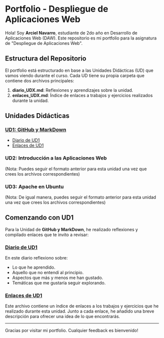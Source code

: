 # Portfolio - Despliegue de Aplicaciones Web

Hola! Soy **Arciel Navarro**, estudiante de 2do año en Desarrollo de Aplicaciones Web (DAW). Este repositorio es mi portfolio para la asignatura de "Despliegue de Aplicaciones Web".

## Estructura del Repositorio

El portfolio está estructurado en base a las Unidades Didácticas (UD) que vamos viendo durante el curso. Cada UD tiene su propia carpeta que contiene dos archivos principales:

1. **diario_UDX.md**: Reflexiones y aprendizajes sobre la unidad.
2. **enlaces_UDX.md**: Índice de enlaces a trabajos y ejercicios realizados durante la unidad.

## Unidades Didácticas

### [UD1: GitHub y MarkDown](./UD1:%20GitHub%20y%20MarkDown/)

- [Diario de UD1](./UD1:%20GitHub%20y%20MarkDown/diario_UD1.md)
- [Enlaces de UD1](./UD1:%20GitHub%20y%20MarkDown/enlaces_UD1.md)

### UD2: Introducción a las Aplicaciones Web
(Nota: Puedes seguir el formato anterior para esta unidad una vez que crees los archivos correspondientes)

### UD3: Apache en Ubuntu
(Nota: De igual manera, puedes seguir el formato anterior para esta unidad una vez que crees los archivos correspondientes)

## Comenzando con UD1

Para la Unidad de **GitHub y MarkDown**, he realizado reflexiones y compilado enlaces que te invito a revisar:

### [Diario de UD1](./UD1:%20GitHub%20y%20MarkDown/diario_UD1.md)
En este diario reflexiono sobre:

- Lo que he aprendido.
- Aquello que no entendí al principio.
- Aspectos que más y menos me han gustado.
- Temáticas que me gustaría seguir explorando.

### [Enlaces de UD1](./UD1:%20GitHub%20y%20MarkDown/enlaces_UD1.md)
Este archivo contiene un índice de enlaces a los trabajos y ejercicios que he realizado durante esta unidad. Junto a cada enlace, he añadido una breve descripción para ofrecer una idea de lo que encontrarás.

---

Gracias por visitar mi portfolio. Cualquier feedback es bienvenido!

